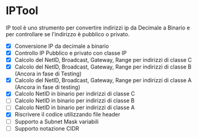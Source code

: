 # IPTool
IP tool è uno strumento per convertire indirizzi ip da Decimale a Binario e per controllare se l'indirizzo è pubblico o privato.

- [x] Conversione IP da decimale a binario
- [x] Controllo IP Pubblico e privato con classe IP
- [x] Calcolo del NetID, Broadcast, Gateway, Range per indirizzi di classe C
- [x] Calcolo del NetID, Broadcast, Gateway, Range per indirizzi di classe B (Ancora in fase di Testing)
- [x] Calcolo del NetID, Broadcast, Gateway, Range per indirizzi di classe A (Ancora in fase di testing)
- [x] Calcolo NetID in binario per indirizzi di classe C
- [ ] Calcolo NetID in binario per indirizzi di classe B
- [ ] Calcolo NetID in binario per indirizzi di classe A
- [x] Riscrivere il codice utilizzando file header 
- [ ] Supporto a Subnet Mask variabili
- [ ] Supporto notazione CIDR
